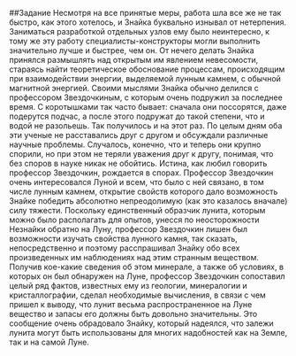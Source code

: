 ##Задание
Несмотря на все принятые меры, работа шла все же не так быстро, как этого хотелось, и Знайка буквально изнывал от нетерпения. Заниматься разработкой отдельных узлов ему было неинтересно, к тому же эту работу специалисты-конструкторы могли выполнить значительно лучше и быстрее, чем он. От нечего делать Знайка принялся размышлять над открытым им явлением невесомости, стараясь найти теоретическое обоснование процессам, происходящим при взаимодействии энергии, выделяемой лунным камнем, с обычной магнитной энергией. Своими мыслями Знайка обычно делился с профессором Звездочкиным, с которым очень подружил за последнее время. С коротышками так часто бывает: сначала они поссорятся, даже подерутся подчас, а после этого подружат до такой степени, что и водой не разольешь. Так получилось и на этот раз. По целым дням оба эти ученые не расставались друг с другом и обсуждали различные научные проблемы. Случалось, конечно, что и теперь они крупно спорили, но при этом не теряли уважения друг к другу, понимая, что без споров в науке никак не обойтись. Истина, как любил говорить профессор Звездочкин, рождается в спорах. Профессор Звездочкин очень интересовался Луной и всем, что было с ней связано, в том числе лунным камнем, открытие свойств которого дало возможность Знайке победить абсолютно непреодолимую (как это казалось вначале) силу тяжести. Поскольку единственный образчик лунита, которым можно было располагать для опытов, унесся по неосторожности Незнайки обратно на Луну, профессор Звездочкин лишен был возможности изучать свойства лунного камня, так сказать, непосредственно и поэтому расспрашивал Знайку обо всех произведенных им наблюдениях над этим странным веществом. Получив кое-какие сведения об этом минерале, а также об условиях, в которых он был обнаружен на Луне, профессор Звездочкин сопоставил целый ряд фактов, известных ему из геологии, минералогии и кристаллографии, сделал необходимые вычисления, в связи с чем пришел к выводу, что лунит весьма распространенное на Луне вещество и запасы его должны быть довольно значительны. Это сообщение очень обрадовало Знайку, который надеялся, что залежи лунита могут быть использованы для многих надобностей как на Земле, так и на самой Луне.

